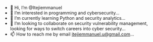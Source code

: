 - 👋 Hi, I’m @Itejiemmanuel
- 👀 I’m interested in programming and cybersecurity...
- 🌱 I’m currently learning Python and security analytics...
- 💞️ I’m looking to collaborate on security vulnerability management, looking for ways to switch careers into cyber security...
- 📫 How to reach me by email itejiemmanuel.u@gmail.com...

<!---
Itejiemmanuel/Itejiemmanuel is a ✨ special ✨ repository because its `README.md` (this file) appears on your GitHub profile.
You can click the Preview link to take a look at your changes.
--->
